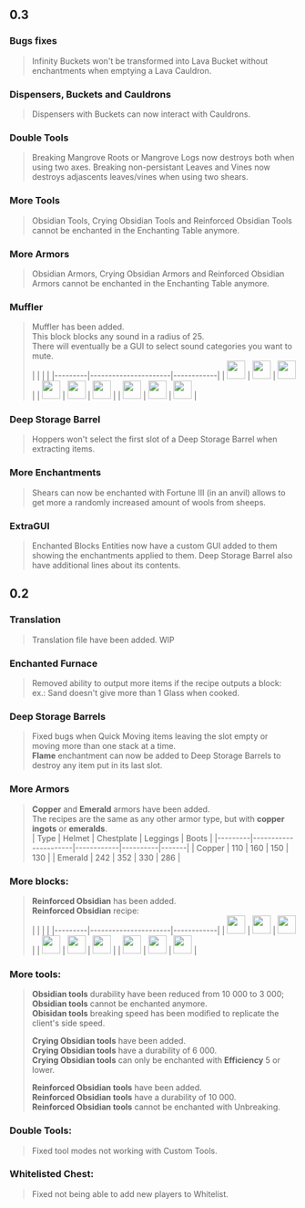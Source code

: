 ## 0.3
### Bugs fixes
> Infinity Buckets won't be transformed into Lava Bucket without enchantments when emptying a Lava Cauldron.
### Dispensers, Buckets and Cauldrons
> Dispensers with Buckets can now interact with Cauldrons.
### Double Tools
> Breaking Mangrove Roots or Mangrove Logs now destroys both when using two axes.
> Breaking non-persistant Leaves and Vines now destroys adjascents leaves/vines when using two shears.
### More Tools
> Obsidian Tools, Crying Obsidian Tools and Reinforced Obsidian Tools cannot be enchanted in the Enchanting Table anymore.
### More Armors
> Obsidian Armors, Crying Obsidian Armors and Reinforced Obsidian Armors cannot be enchanted in the Enchanting Table anymore.
### Muffler
> Muffler has been added.  
> This block blocks any sound in a radius of 25.  
> There will eventually be a GUI to select sound categories you want to mute.  
> |     |                |  |
> |---------|----------------------|------------|
> | <img src="https://minecraft.wiki/images/Invicon_White_Wool.png" width="32" height="32"> | <img src="https://minecraft.wiki/images/Invicon_White_Wool.png" width="32" height="32"> | <img src="https://minecraft.wiki/images/Invicon_White_Wool.png" width="32" height="32"> |
> | <img src="https://minecraft.wiki/images/Invicon_Redstone.png" width="32" height="32"> | <img src="https://minecraft.wiki/images/Invicon_Note_Block.png" width="32" height="32"> | <img src="https://minecraft.wiki/images/Invicon_Redstone.png" width="32" height="32"> |
> | <img src="https://minecraft.wiki/images/Invicon_Obsidian.png" width="32" height="32"> | <img src="https://minecraft.wiki/images/Invicon_Obsidian.png" width="32" height="32"> | <img src="https://minecraft.wiki/images/Invicon_Obsidian.png" width="32" height="32"> |
### Deep Storage Barrel
> Hoppers won't select the first slot of a Deep Storage Barrel when extracting items.
### More Enchantments
> Shears can now be enchanted with Fortune III (in an anvil) allows to get more a randomly increased amount of wools from sheeps.
### ExtraGUI
> Enchanted Blocks Entities now have a custom GUI added to them showing the enchantments applied to them.
> Deep Storage Barrel also have additional lines about its contents.
## 0.2
### Translation
> Translation file have been added. WIP
### Enchanted Furnace
> Removed ability to output more items if the recipe outputs a block:  
> ex.: Sand doesn't give more than 1 Glass when cooked.
### Deep Storage Barrels
> Fixed bugs when Quick Moving items leaving the slot empty or moving more than one stack at a time.  
> **Flame** enchantment can now be added to Deep Storage Barrels to destroy any item put in its last slot.
### More Armors
> **Copper** and **Emerald** armors have been added.  
> The recipes are the same as any other armor type, but with **copper ingots** or **emeralds**.  
> | Type    | Helmet               | Chestplate | Leggings | Boots |
> |---------|----------------------|------------|----------|-------|
> | Copper  | 110                  | 160        | 150      |  130  |
> | Emerald | 242                  | 352        | 330      |  286  |
### More blocks:
> **Reinforced Obsidian** has been added.  
> **Reinforced Obsidian** recipe:  
> |     |                |  |
> |---------|----------------------|------------|
> | <img src="https://minecraft.wiki/images/Invicon_Crying_Obsidian.png" width="32" height="32"> | <img src="https://minecraft.wiki/images/Invicon_Netherite_Ingot.png" width="32" height="32"> | <img src="https://minecraft.wiki/images/Invicon_Crying_Obsidian.png" width="32" height="32"> |
> | <img src="https://minecraft.wiki/images/Invicon_Netherite_Ingot.png" width="32" height="32"> | <img src="https://minecraft.wiki/images/Invicon_Crying_Obsidian.png" width="32" height="32"> | <img src="https://minecraft.wiki/images/Invicon_Netherite_Ingot.png" width="32" height="32"> |
> | <img src="https://minecraft.wiki/images/Invicon_Crying_Obsidian.png" width="32" height="32"> | <img src="https://minecraft.wiki/images/Invicon_Netherite_Ingot.png" width="32" height="32"> | <img src="https://minecraft.wiki/images/Invicon_Crying_Obsidian.png" width="32" height="32"> |
### More tools:
> **Obsidian tools** durability have been reduced from 10 000 to 3 000;  
> **Obsidian tools** cannot be enchanted anymore.  
> **Obisidan tools** breaking speed has been modified to replicate the client's side speed.
>   
> **Crying Obsidian tools** have been added.  
> **Crying Obsidian tools** have a durability of 6 000.  
> **Crying Obsidian tools** can only be enchanted with **Efficiency** 5 or lower.
>
> **Reinforced Obsidian tools** have been added.  
> **Reinforced Obsidian tools** have a durability of 10 000.  
> **Reinforced Obsidian tools** cannot be enchanted with Unbreaking.  
### Double Tools:
> Fixed tool modes not working with Custom Tools.
### Whitelisted Chest:
> Fixed not being able to add new players to Whitelist.